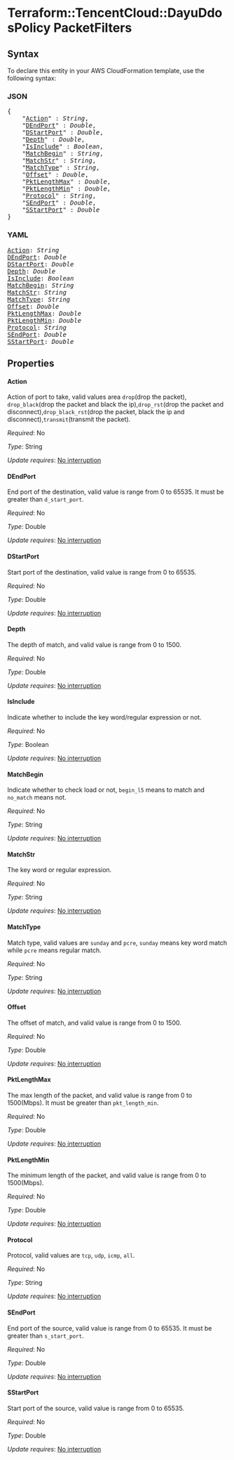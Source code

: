 # Terraform::TencentCloud::DayuDdosPolicy PacketFilters

## Syntax

To declare this entity in your AWS CloudFormation template, use the following syntax:

### JSON

<pre>
{
    "<a href="#action" title="Action">Action</a>" : <i>String</i>,
    "<a href="#dendport" title="DEndPort">DEndPort</a>" : <i>Double</i>,
    "<a href="#dstartport" title="DStartPort">DStartPort</a>" : <i>Double</i>,
    "<a href="#depth" title="Depth">Depth</a>" : <i>Double</i>,
    "<a href="#isinclude" title="IsInclude">IsInclude</a>" : <i>Boolean</i>,
    "<a href="#matchbegin" title="MatchBegin">MatchBegin</a>" : <i>String</i>,
    "<a href="#matchstr" title="MatchStr">MatchStr</a>" : <i>String</i>,
    "<a href="#matchtype" title="MatchType">MatchType</a>" : <i>String</i>,
    "<a href="#offset" title="Offset">Offset</a>" : <i>Double</i>,
    "<a href="#pktlengthmax" title="PktLengthMax">PktLengthMax</a>" : <i>Double</i>,
    "<a href="#pktlengthmin" title="PktLengthMin">PktLengthMin</a>" : <i>Double</i>,
    "<a href="#protocol" title="Protocol">Protocol</a>" : <i>String</i>,
    "<a href="#sendport" title="SEndPort">SEndPort</a>" : <i>Double</i>,
    "<a href="#sstartport" title="SStartPort">SStartPort</a>" : <i>Double</i>
}
</pre>

### YAML

<pre>
<a href="#action" title="Action">Action</a>: <i>String</i>
<a href="#dendport" title="DEndPort">DEndPort</a>: <i>Double</i>
<a href="#dstartport" title="DStartPort">DStartPort</a>: <i>Double</i>
<a href="#depth" title="Depth">Depth</a>: <i>Double</i>
<a href="#isinclude" title="IsInclude">IsInclude</a>: <i>Boolean</i>
<a href="#matchbegin" title="MatchBegin">MatchBegin</a>: <i>String</i>
<a href="#matchstr" title="MatchStr">MatchStr</a>: <i>String</i>
<a href="#matchtype" title="MatchType">MatchType</a>: <i>String</i>
<a href="#offset" title="Offset">Offset</a>: <i>Double</i>
<a href="#pktlengthmax" title="PktLengthMax">PktLengthMax</a>: <i>Double</i>
<a href="#pktlengthmin" title="PktLengthMin">PktLengthMin</a>: <i>Double</i>
<a href="#protocol" title="Protocol">Protocol</a>: <i>String</i>
<a href="#sendport" title="SEndPort">SEndPort</a>: <i>Double</i>
<a href="#sstartport" title="SStartPort">SStartPort</a>: <i>Double</i>
</pre>

## Properties

#### Action

Action of port to take, valid values area `drop`(drop the packet), `drop_black`(drop the packet and black the ip),`drop_rst`(drop the packet and disconnect),`drop_black_rst`(drop the packet, black the ip and disconnect),`transmit`(transmit the packet).

_Required_: No

_Type_: String

_Update requires_: [No interruption](https://docs.aws.amazon.com/AWSCloudFormation/latest/UserGuide/using-cfn-updating-stacks-update-behaviors.html#update-no-interrupt)

#### DEndPort

End port of the destination, valid value is range from 0 to 65535. It must be greater than `d_start_port`.

_Required_: No

_Type_: Double

_Update requires_: [No interruption](https://docs.aws.amazon.com/AWSCloudFormation/latest/UserGuide/using-cfn-updating-stacks-update-behaviors.html#update-no-interrupt)

#### DStartPort

Start port of the destination, valid value is range from 0 to 65535.

_Required_: No

_Type_: Double

_Update requires_: [No interruption](https://docs.aws.amazon.com/AWSCloudFormation/latest/UserGuide/using-cfn-updating-stacks-update-behaviors.html#update-no-interrupt)

#### Depth

The depth of match, and valid value is range from 0 to 1500.

_Required_: No

_Type_: Double

_Update requires_: [No interruption](https://docs.aws.amazon.com/AWSCloudFormation/latest/UserGuide/using-cfn-updating-stacks-update-behaviors.html#update-no-interrupt)

#### IsInclude

Indicate whether to include the key word/regular expression or not.

_Required_: No

_Type_: Boolean

_Update requires_: [No interruption](https://docs.aws.amazon.com/AWSCloudFormation/latest/UserGuide/using-cfn-updating-stacks-update-behaviors.html#update-no-interrupt)

#### MatchBegin

Indicate whether to check load or not, `begin_l5` means to match and `no_match` means not.

_Required_: No

_Type_: String

_Update requires_: [No interruption](https://docs.aws.amazon.com/AWSCloudFormation/latest/UserGuide/using-cfn-updating-stacks-update-behaviors.html#update-no-interrupt)

#### MatchStr

The key word or regular expression.

_Required_: No

_Type_: String

_Update requires_: [No interruption](https://docs.aws.amazon.com/AWSCloudFormation/latest/UserGuide/using-cfn-updating-stacks-update-behaviors.html#update-no-interrupt)

#### MatchType

Match type, valid values are `sunday` and `pcre`, `sunday` means key word match while `pcre` means regular match.

_Required_: No

_Type_: String

_Update requires_: [No interruption](https://docs.aws.amazon.com/AWSCloudFormation/latest/UserGuide/using-cfn-updating-stacks-update-behaviors.html#update-no-interrupt)

#### Offset

The offset of match, and valid value is range from 0 to 1500.

_Required_: No

_Type_: Double

_Update requires_: [No interruption](https://docs.aws.amazon.com/AWSCloudFormation/latest/UserGuide/using-cfn-updating-stacks-update-behaviors.html#update-no-interrupt)

#### PktLengthMax

The max length of the packet, and valid value is range from 0 to 1500(Mbps). It must be greater than `pkt_length_min`.

_Required_: No

_Type_: Double

_Update requires_: [No interruption](https://docs.aws.amazon.com/AWSCloudFormation/latest/UserGuide/using-cfn-updating-stacks-update-behaviors.html#update-no-interrupt)

#### PktLengthMin

The minimum length of the packet, and valid value is range from 0 to 1500(Mbps).

_Required_: No

_Type_: Double

_Update requires_: [No interruption](https://docs.aws.amazon.com/AWSCloudFormation/latest/UserGuide/using-cfn-updating-stacks-update-behaviors.html#update-no-interrupt)

#### Protocol

Protocol, valid values are `tcp`, `udp`, `icmp`, `all`.

_Required_: No

_Type_: String

_Update requires_: [No interruption](https://docs.aws.amazon.com/AWSCloudFormation/latest/UserGuide/using-cfn-updating-stacks-update-behaviors.html#update-no-interrupt)

#### SEndPort

End port of the source, valid value is range from 0 to 65535. It must be greater than `s_start_port`.

_Required_: No

_Type_: Double

_Update requires_: [No interruption](https://docs.aws.amazon.com/AWSCloudFormation/latest/UserGuide/using-cfn-updating-stacks-update-behaviors.html#update-no-interrupt)

#### SStartPort

Start port of the source, valid value is range from 0 to 65535.

_Required_: No

_Type_: Double

_Update requires_: [No interruption](https://docs.aws.amazon.com/AWSCloudFormation/latest/UserGuide/using-cfn-updating-stacks-update-behaviors.html#update-no-interrupt)

